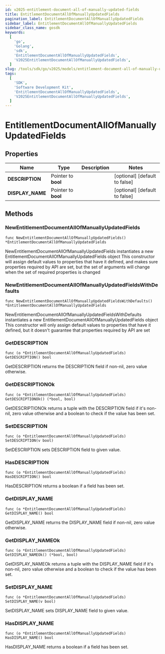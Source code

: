 ```yaml
---
id: v2025-entitlement-document-all-of-manually-updated-fields
title: EntitlementDocumentAllOfManuallyUpdatedFields
pagination_label: EntitlementDocumentAllOfManuallyUpdatedFields
sidebar_label: EntitlementDocumentAllOfManuallyUpdatedFields
sidebar_class_name: gosdk
keywords:
  [
    'go',
    'Golang',
    'sdk',
    'EntitlementDocumentAllOfManuallyUpdatedFields',
    'V2025EntitlementDocumentAllOfManuallyUpdatedFields',
  ]
slug: /tools/sdk/go/v2025/models/entitlement-document-all-of-manually-updated-fields
tags:
  [
    'SDK',
    'Software Development Kit',
    'EntitlementDocumentAllOfManuallyUpdatedFields',
    'V2025EntitlementDocumentAllOfManuallyUpdatedFields',
  ]
---
```


# EntitlementDocumentAllOfManuallyUpdatedFields

## Properties

| Name | Type | Description | Notes |
| --- | --- | --- | --- |
| **DESCRIPTION** | Pointer to **bool** |  | [optional] [default to false] |
| **DISPLAY_NAME** | Pointer to **bool** |  | [optional] [default to false] |

## Methods

### NewEntitlementDocumentAllOfManuallyUpdatedFields

`func NewEntitlementDocumentAllOfManuallyUpdatedFields() *EntitlementDocumentAllOfManuallyUpdatedFields`

NewEntitlementDocumentAllOfManuallyUpdatedFields instantiates a new EntitlementDocumentAllOfManuallyUpdatedFields object This constructor will assign default values to properties that have it defined, and makes sure properties required by API are set, but the set of arguments will change when the set of required properties is changed

### NewEntitlementDocumentAllOfManuallyUpdatedFieldsWithDefaults

`func NewEntitlementDocumentAllOfManuallyUpdatedFieldsWithDefaults() *EntitlementDocumentAllOfManuallyUpdatedFields`

NewEntitlementDocumentAllOfManuallyUpdatedFieldsWithDefaults instantiates a new EntitlementDocumentAllOfManuallyUpdatedFields object This constructor will only assign default values to properties that have it defined, but it doesn't guarantee that properties required by API are set

### GetDESCRIPTION

`func (o *EntitlementDocumentAllOfManuallyUpdatedFields) GetDESCRIPTION() bool`

GetDESCRIPTION returns the DESCRIPTION field if non-nil, zero value otherwise.

### GetDESCRIPTIONOk

`func (o *EntitlementDocumentAllOfManuallyUpdatedFields) GetDESCRIPTIONOk() (*bool, bool)`

GetDESCRIPTIONOk returns a tuple with the DESCRIPTION field if it's non-nil, zero value otherwise and a boolean to check if the value has been set.

### SetDESCRIPTION

`func (o *EntitlementDocumentAllOfManuallyUpdatedFields) SetDESCRIPTION(v bool)`

SetDESCRIPTION sets DESCRIPTION field to given value.

### HasDESCRIPTION

`func (o *EntitlementDocumentAllOfManuallyUpdatedFields) HasDESCRIPTION() bool`

HasDESCRIPTION returns a boolean if a field has been set.

### GetDISPLAY_NAME

`func (o *EntitlementDocumentAllOfManuallyUpdatedFields) GetDISPLAY_NAME() bool`

GetDISPLAY_NAME returns the DISPLAY_NAME field if non-nil, zero value otherwise.

### GetDISPLAY_NAMEOk

`func (o *EntitlementDocumentAllOfManuallyUpdatedFields) GetDISPLAY_NAMEOk() (*bool, bool)`

GetDISPLAY_NAMEOk returns a tuple with the DISPLAY_NAME field if it's non-nil, zero value otherwise and a boolean to check if the value has been set.

### SetDISPLAY_NAME

`func (o *EntitlementDocumentAllOfManuallyUpdatedFields) SetDISPLAY_NAME(v bool)`

SetDISPLAY_NAME sets DISPLAY_NAME field to given value.

### HasDISPLAY_NAME

`func (o *EntitlementDocumentAllOfManuallyUpdatedFields) HasDISPLAY_NAME() bool`

HasDISPLAY_NAME returns a boolean if a field has been set.
